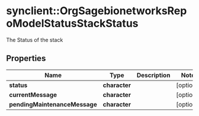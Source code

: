 # synclient::OrgSagebionetworksRepoModelStatusStackStatus

The Status of the stack

## Properties
Name | Type | Description | Notes
------------ | ------------- | ------------- | -------------
**status** | **character** |  | [optional] 
**currentMessage** | **character** |  | [optional] 
**pendingMaintenanceMessage** | **character** |  | [optional] 


